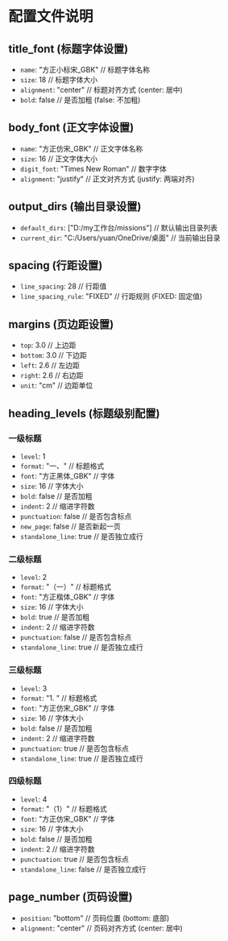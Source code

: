 # 配置文件说明

## title_font (标题字体设置)
- `name`: "方正小标宋_GBK"  // 标题字体名称
- `size`: 18  // 标题字体大小
- `alignment`: "center"  // 标题对齐方式 (center: 居中)
- `bold`: false  // 是否加粗 (false: 不加粗)

## body_font (正文字体设置)
- `name`: "方正仿宋_GBK"  // 正文字体名称
- `size`: 16  // 正文字体大小
- `digit_font`: "Times New Roman"  // 数字字体
- `alignment`: "justify"  // 正文对齐方式 (justify: 两端对齐)

## output_dirs (输出目录设置)
- `default_dirs`: ["D:/my工作台/missions"]  // 默认输出目录列表
- `current_dir`: "C:/Users/yuan/OneDrive/桌面"  // 当前输出目录

## spacing (行距设置)
- `line_spacing`: 28  // 行距值
- `line_spacing_rule`: "FIXED"  // 行距规则 (FIXED: 固定值)

## margins (页边距设置)
- `top`: 3.0  // 上边距
- `bottom`: 3.0  // 下边距
- `left`: 2.6  // 左边距
- `right`: 2.6  // 右边距
- `unit`: "cm"  // 边距单位

## heading_levels (标题级别配置)

### 一级标题
- `level`: 1
- `format`: "一、"  // 标题格式
- `font`: "方正黑体_GBK"  // 字体
- `size`: 16  // 字体大小
- `bold`: false  // 是否加粗
- `indent`: 2  // 缩进字符数
- `punctuation`: false  // 是否包含标点
- `new_page`: false  // 是否新起一页
- `standalone_line`: true  // 是否独立成行

### 二级标题
- `level`: 2
- `format`: "（一）"  // 标题格式
- `font`: "方正楷体_GBK"  // 字体
- `size`: 16  // 字体大小
- `bold`: true  // 是否加粗
- `indent`: 2  // 缩进字符数
- `punctuation`: false  // 是否包含标点
- `standalone_line`: true  // 是否独立成行

### 三级标题
- `level`: 3
- `format`: "1. "  // 标题格式
- `font`: "方正仿宋_GBK"  // 字体
- `size`: 16  // 字体大小
- `bold`: false  // 是否加粗
- `indent`: 2  // 缩进字符数
- `punctuation`: true  // 是否包含标点
- `standalone_line`: true  // 是否独立成行

### 四级标题
- `level`: 4
- `format`: "（1）"  // 标题格式
- `font`: "方正仿宋_GBK"  // 字体
- `size`: 16  // 字体大小
- `bold`: false  // 是否加粗
- `indent`: 2  // 缩进字符数
- `punctuation`: true  // 是否包含标点
- `standalone_line`: false  // 是否独立成行

## page_number (页码设置)
- `position`: "bottom"  // 页码位置 (bottom: 底部)
- `alignment`: "center"  // 页码对齐方式 (center: 居中)